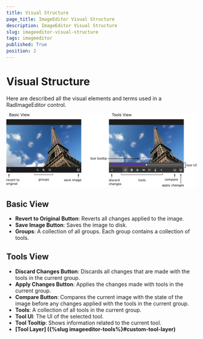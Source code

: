 ```yaml
---
title: Visual Structure
page_title: ImageEditor Visual Structure
description: ImageEditor Visual Structure
slug: imageeditor-visual-structure
tags: imageeditor
published: True
position: 2
---
```


# Visual Structure

Here are described all the visual elements and terms used in a RadImageEditor control.

![Visual Structure](images/imageeditor-visul-structure.png)

## Basic View

- **Revert to Original Button**: Reverts all changes applied to the image. 
- **Save Image Button**: Saves the image to disk.
- **Groups**: A collection of all groups. Each group contains a collection of tools.

## Tools View

- **Discard Changes Button**: Discards all changes that are made with the tools in the current group.
- **Apply Changes Button**: Applies the changes made with tools in the current group.
- **Compare Button**: Compares the current image with the state of the image before any changes applied with the tools in the current group. 
- **Tools**: A collection of all tools in the current group.
- **Tool UI**: The UI of the selected tool.
- **Tool Tooltip**: Shows information related to the current tool.
- **[Tool Layer] ({%slug imageeditor-tools%}#custom-tool-layer)**

